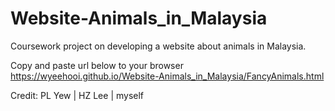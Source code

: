 # Website-Animals_in_Malaysia

Coursework project on developing a website about animals in Malaysia.

Copy and paste url below to your browser https://wyeehooi.github.io/Website-Animals_in_Malaysia/FancyAnimals.html

Credit: PL Yew | HZ Lee | myself
